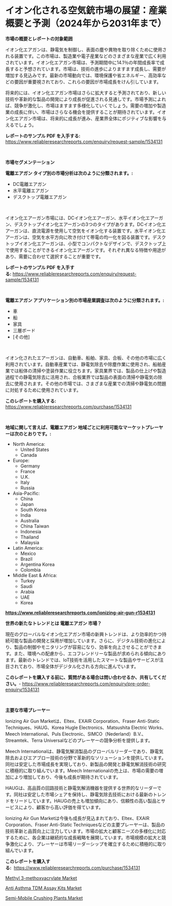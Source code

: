 <p><h1>イオン化される空気銃市場の展望：産業概要と予測（2024年から2031年まで）</h1></p><p><strong>市場の概要とレポートの対象範囲</strong></p>
<p><p>イオン化エアガンは、静電気を制御し、表面の塵や異物を取り除くために使用される装置です。この市場は、製造業や電子産業などのさまざまな産業で広く利用されています。イオン化エアガン市場は、予測期間中に14.1％の年間成長率で成長すると予想されています。市場は、技術の進歩によりますます成長し、需要が増加する見込みです。最新の市場動向では、環境保護や省エネルギー、高効率などの要因が重要視されており、これらの要因が市場成長をけん引しています。</p><p>将来的には、イオン化エアガン市場はさらに拡大すると予測されており、新しい技術や革新的な製品の開発により成長が促進される見通しです。市場予測によれば、競争が激化し、市場はますます多様化していくでしょう。需要の増加や製造業の成長に伴い、市場はさらなる機会を提供することが期待されています。イオン化エアガン市場は、将来的に成長が進み、産業界全体にポジティブな影響を与えるでしょう。</p></p>
<p><strong>レポートのサンプル PDF を入手する:</strong> <a href="https://www.reliableresearchreports.com/enquiry/request-sample/1534131">https://www.reliableresearchreports.com/enquiry/request-sample/1534131</a></p>
<p>&nbsp;</p>
<p><strong>市場セグメンテーション</strong></p>
<p><strong>電離エアガン タイプ別の市場分析は次のように分類されます。:</strong></p>
<p><ul><li>DC電離エアガン</li><li>水平電離エアガン</li><li>デスクトップ電離エアガン</li></ul></p>
<p>&nbsp;</p>
<p><p>イオン化エアーガン市場には、DCイオン化エアーガン、水平イオン化エアーガン、デスクトップイオン化エアーガンの3つのタイプがあります。DCイオン化エアーガンは、直流電源を使用して空気をイオン化する装置です。水平イオン化エアーガンは、空気を水平方向に吹き付けて帯電の均一化を図る装置です。デスクトップイオン化エアーガンは、小型でコンパクトなデザインで、デスクトップ上で使用することができるイオン化エアーガンです。それぞれ異なる特徴や用途があり、需要に合わせて選択することが重要です。</p></p>
<p><strong>レポートのサンプル PDF を入手する:</strong>&nbsp;<a href="https://www.reliableresearchreports.com/enquiry/request-sample/1534131">https://www.reliableresearchreports.com/enquiry/request-sample/1534131</a></p>
<p>&nbsp;</p>
<p><strong> 電離エアガン アプリケーション別の市場産業調査は次のように分類されます。:</strong></p>
<p><ul><li>車</li><li>船</li><li>家具</li><li>三層ボード</li><li>[その他]</li></ul></p>
<p>&nbsp;</p>
<p><p>イオン化されたエアーガンは、自動車、船舶、家具、合板、その他の市場に広く利用されています。自動車産業では、静電気除去や除塵作業に使用され、船舶産業では船体の清掃や塗装作業に役立ちます。家具業界では、製品の仕上げや製造過程での静電気除去に活用され、合板業界では製品の表面の清掃や静電気の除去に使用されます。その他の市場では、さまざまな産業での清掃や静電気の問題に対処するために使用されています。</p></p>
<p><strong>このレポートを購入する:</strong>&nbsp; <a href="https://www.reliableresearchreports.com/purchase/1534131">https://www.reliableresearchreports.com/purchase/1534131</a></p>
<p>&nbsp;</p>
<p><strong>地域に関して言えば、電離エアガン 地域ごとに利用可能なマーケットプレーヤーは次のとおりです。:</strong></p>
<p><ul>
    <li>
        North America:
        <ul>
            <li>United States</li>
            <li>Canada</li>
        </ul>
    </li>
    <li>
        Europe:
        <ul>
            <li>Germany</li>
            <li>France</li>
            <li>U.K.</li>
            <li>Italy</li>
            <li>Russia</li>
        </ul>
    </li>
    <li>
        Asia-Pacific:
        <ul>
            <li>China</li>
            <li>Japan</li>
            <li>South Korea</li>
            <li>India</li>
            <li>Australia</li>
            <li>China Taiwan</li>
            <li>Indonesia</li>
            <li>Thailand</li>
            <li>Malaysia</li>
        </ul>
    </li>
    <li>
        Latin America:
        <ul>
            <li>Mexico</li>
            <li>Brazil</li>
            <li>Argentina Korea</li>
            <li>Colombia</li>
        </ul>
    </li>
    <li>
        Middle East & Africa:
        <ul>
            <li>Turkey</li>
            <li>Saudi</li>
            <li>Arabia</li>
            <li>UAE</li>
            <li>Korea</li>
        </ul>
    </li>
    </ul></p>
<p><strong><a href="https://www.reliableresearchreports.com/ionizing-air-gun-r1534131">https://www.reliableresearchreports.com/ionizing-air-gun-r1534131</a></strong>&nbsp;</p>
<p><strong>世界の新たなトレンドとは 電離エアガン 市場？</strong></p>
<p><p>現在のグローバルなイオン化エアガン市場の新興トレンドは、より効率的かつ持続可能な製品の開発と採用が増加しています。さらに、デジタル技術の進化により、製品の制御やモニタリングが容易になり、効率を向上させることができます。また、環境への配慮から、エコフレンドリーな製品が求められる傾向にあります。最新のトレンドでは、IoT技術を活用したスマートな製品やサービスが注目されており、市場全体がデジタル化される方向に進んでいます。</p></p>
<p><strong>このレポートを購入する前に、質問がある場合は問い合わせるか、共有してください。</strong>- <a href="https://www.reliableresearchreports.com/enquiry/pre-order-enquiry/1534131">https://www.reliableresearchreports.com/enquiry/pre-order-enquiry/1534131</a></p>
<p>&nbsp;</p>
<p><strong>主要な市場プレーヤー</strong></p>
<p><p>Ionizing Air Gun Marketは、Eltex、EXAIR Corporation、Fraser Anti-Static Techniques、HAUG、Korea Hugle Electronics、Matsushita Electric Works、Meech International、Puls Electronic、SIMCO（Nederland）B.V.、Streamtek、Terra Universalなどのプレーヤーの競争分析を提供します。</p><p>Meech Internationalは、静電気解消製品のグローバルリーダーであり、静電気除去およびエアブロー技術の分野で革新的なソリューションを提供しています。同社は安定した市場成長を実現しており、新製品の開発と静電気解消技術の研究に積極的に取り組んでいます。Meech Internationalの売上は、市場の需要の増加により増加しており、今後も成長が期待されています。</p><p>HAUGは、高品質の回路技術と静電気解消機器を提供する世界的なリーダーです。同社は安定した市場シェアを保持し、静電気除去技術における最新のトレンドをリードしています。HAUGの売上も増加傾向にあり、信頼性の高い製品とサービスにより、顧客から高い評価を得ています。</p><p>Ionizing Air Gun Marketは今後も成長が見込まれており、Eltex、EXAIR Corporation、Fraser Anti-Static Techniquesなどの主要プレーヤーは、製品の技術革新と品質向上に注力しています。市場の拡大と顧客ニーズの多様化に対応するために、各企業は継続的な成長戦略を展開しています。市場規模の拡大と競争激化により、プレーヤーは市場リーダーシップを確立するために積極的に取り組んでいます。</p></p>
<p><strong>このレポートを購入する:</strong>&nbsp;&nbsp;<a href="https://www.reliableresearchreports.com/purchase/1534131">https://www.reliableresearchreports.com/purchase/1534131</a></p>
<p><p><a href="https://www.linkedin.com/pulse/methyl-3-methoxyacrylate-market-research-report-provides-wy5te?trackingId=Em0kmYTu0SLsoi%2FergjzJg%3D%3D">Methyl 3-methoxyacrylate Market</a></p><p><a href="https://www.linkedin.com/pulse/anti-asthma-tdm-assay-kits-market-research-report-provides-tnjse?trackingId=mC2VEZO%2F0Dubpq5l%2BGWUAA%3D%3D">Anti Asthma TDM Assay Kits Market</a></p><p><a href="https://www.linkedin.com/pulse/semi-mobile-crushing-plants-market-size-share-global-analysis-thtbe?trackingId=o2SKlMb9fVCFpPPIt0VFgQ%3D%3D">Semi-Mobile Crushing Plants Market</a></p></p>